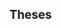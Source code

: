 ## Theses

 <!-- - [*A mathematical formulation of the Bardeen-Cooper-Schrieffer theory of superconductivity*](/assets/files/masters-thesis.pdf) <br> 
M.Sc. thesis in mathematics, University of Copenhagen (2020) <br> 
(Supplementary material: [Proof of Equation (5.8)](/assets/files/Proof_of_Equation_(5.8)_final.pdf))  
 - [*Representations of the Poincaré Group*](/assets/files/bachelor.pdf)   <br> 
B.Sc. thesis in mathematics, University of Copenhagen (2018) -->
